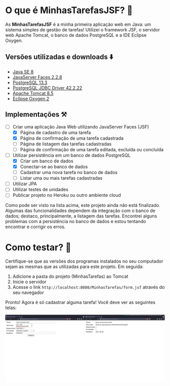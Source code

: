 # O que é MinhasTarefasJSF? 📝

As **MinhasTarefasJSF** é a minha primeira aplicação web em Java: um sistema simples de gestão de tarefas! Utilizei o framework JSF, o servidor web Apache Tomcat, o banco de dados PostgreSQL e a IDE Eclipse Oxygen.

## Versões utilizadas e downloads ⬇️

* [Java SE 8](https://www.oracle.com/br/java/technologies/javase-downloads.html)
* [JavaServer Faces 2.2.8](https://maven.java.net/content/repositories/releases/org/glassfish/javax.faces/2.2.8/)
* [PostgreSQL 13.3](https://www.postgresql.org/ftp/source/)
* [PostgreSQL JDBC Driver 42.2.22](https://jdbc.postgresql.org/download.html#others)
* [Apache Tomcat 8.5](https://tomcat.apache.org/download-80.cgi)
* [Eclipse Oxygen 2](http://www.eclipse.org/downloads/packages/eclipse-ide-java-ee-developers/oxygen2)

## Implementações ⚒️

* [ ] Criar uma aplicação Java Web utilizando JavaServer Faces (JSF)
    + [x] Página de cadastro de uma tarefa
    + [x] Página de confirmação de uma tarefa cadastrada
    + [ ] Página de listagem das tarefas cadastradas
    + [ ] Página de confirmação de uma tarefa editada, excluída ou concluída
* [ ] Utilizar persistência em um banco de dados PostgreSQL
    + [x] Criar um banco de dados
    + [x] Conectar-se ao banco de dados
    + [ ] Cadastrar uma nova tarefa no banco de dados
    + [ ] Listar uma ou mais tarefas cadastradas
* [ ] Utilizar JPA
* [ ] Utilizar testes de unidades
* [ ] Publicar projeto no Heroku ou outro ambiente cloud

Como pode ser visto na lista acima, este projeto ainda não está finalizado. Algumas das funcionalidades dependem da integração com o banco de dados; destaco, principalmente, a listagem das tarefas. Encontrei alguns problemas com a persistência no banco de dados e estou tentando encontrar e corrigir os erros. 

# Como testar? 🚀

Certifique-se que as versões dos programas instalados no seu computador sejam as mesmas que as utilizadas para este projeto. Em seguida:

1. Adicione a pasta do projeto (MinhasTarefas) ao Tomcat
2. Inicie o servidor
3. Acesse o link `http://localhost:8080/MinhasTarefas/form.jsf` através do seu navegador

Pronto! Agora é só cadastrar alguma tarefa! Você deve ver as seguintes telas:

![telas de cadastro de uma tarefa: uma com a entrada de dados, outra com a confirmação do cadastro](./Screenshot%20from%202021-06-20%2022-15-44.png)
